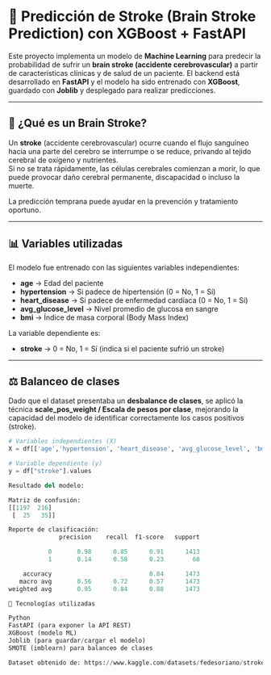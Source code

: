 # 🧠 Predicción de Stroke (Brain Stroke Prediction) con XGBoost + FastAPI

Este proyecto implementa un modelo de **Machine Learning** para predecir la probabilidad de sufrir un **brain stroke (accidente cerebrovascular)** a partir de características clínicas y de salud de un paciente. El backend está desarrollado en **FastAPI** y el modelo ha sido entrenado con **XGBoost**, guardado con **Joblib** y desplegado para realizar predicciones.

---

## 📌 ¿Qué es un Brain Stroke?
Un **stroke** (accidente cerebrovascular) ocurre cuando el flujo sanguíneo hacia una parte del cerebro se interrumpe o se reduce, privando al tejido cerebral de oxígeno y nutrientes.  
Si no se trata rápidamente, las células cerebrales comienzan a morir, lo que puede provocar daño cerebral permanente, discapacidad o incluso la muerte.  

La predicción temprana puede ayudar en la prevención y tratamiento oportuno.

---

## 📊 Variables utilizadas
El modelo fue entrenado con las siguientes variables independientes:

- **age** → Edad del paciente  
- **hypertension** → Si padece de hipertensión (0 = No, 1 = Sí)  
- **heart_disease** → Si padece de enfermedad cardíaca (0 = No, 1 = Sí)  
- **avg_glucose_level** → Nivel promedio de glucosa en sangre  
- **bmi** → Índice de masa corporal (Body Mass Index)

La variable dependiente es:

- **stroke** → 0 = No, 1 = Sí (indica si el paciente sufrió un stroke)

---

## ⚖️ Balanceo de clases
Dado que el dataset presentaba un **desbalance de clases**, se aplicó la técnica **scale_pos_weight / Escala de pesos por clase**, mejorando la capacidad del modelo de identificar correctamente los casos positivos (stroke).

```python
# Variables independientes (X)
X = df[['age','hypertension', 'heart_disease', 'avg_glucose_level', 'bmi']].values

# Variable dependiente (y)
y = df["stroke"].values

Resultado del modelo:

Matriz de confusión:
[[1197  216]
 [  25   35]]

Reporte de clasificación:
              precision    recall  f1-score   support

           0       0.98      0.85      0.91      1413
           1       0.14      0.58      0.23        60

    accuracy                           0.84      1473
   macro avg       0.56      0.72      0.57      1473
weighted avg       0.95      0.84      0.88      1473

🚀 Tecnologías utilizadas

Python
FastAPI (para exponer la API REST)
XGBoost (modelo ML)
Joblib (para guardar/cargar el modelo)
SMOTE (imblearn) para balanceo de clases

Dataset obtenido de: https://www.kaggle.com/datasets/fedesoriano/stroke-prediction-dataset/data
